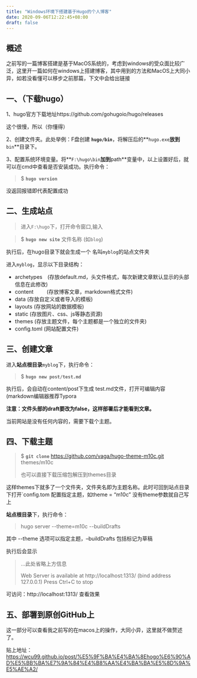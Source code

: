 ```yaml
---
title: "Windows环境下搭建基于Hugo的个人博客"
date: 2020-09-06T12:22:45+08:00
draft: false
---
```




## 概述

之前写的一篇博客搭建是基于MacOS系统的，考虑到windows的受众面比较广泛，这里开一篇如何在windows上搭建博客，其中用到的方法和MacOS上大同小异，如若没看懂可以移步之前那篇，下文中会给出链接

## 一、（下载hugo）

1、hugo官方下载地址https://github.com/gohugoio/hugo/releases

这个很慢，所以（你懂得）

2、创建文件夹。此处举例：F盘创建 **`hugo/bin`**，将解压后的**`hugo.exe`**放到**`bin`**目录下。

3、配置系统环境变量。将**`F:\hugo\bin`**加到**path**变量中，以上设置好后，就可以在cmd中查看是否安装成功。执行命令：

> $ **`hugo version`**

没返回报错即代表配置成功

## 二、生成站点

> 进入`F:\hugo`下，打开命令窗口,输入

> $ **`hugo new site`** 文件名称 (如`blog`)

执行后，在hugo目录下就会生成一个 名叫`myblog`的站点文件夹

进入`myblog`，显示以下目录结构：

- archetypes　(存放default.md，头文件格式，每次新建文章默认显示的头部信息在此修改)
- content 　　 (存放博客文章，markdown格式文件)
- data (存放自定义或者导入的模板)
- layouts (存放网站的数据模板)
- static (存放图片、css、js等静态资源)
- themes (存放主题文件，每个主题都是一个独立的文件夹)
- config.toml (网站配置文件)

## 三、创建文章

进入**站点根目录**`myblog`下，执行命令：

> $ **`hugo new post/test.md`**

执行后，会自动在content/post下生成 test.md文件，打开可编辑内容(markdown编辑器推荐Typora

**注意：文件头部的draft要改为false，这样部署后才能看到文章。**

当前网站是没有任何内容的，需要下载个主题。

## 四、下载主题

> $ **`git clone`** https://github.com/vaga/hugo-theme-m10c.git themes/m10c
>
> 也可以直接下载压缩包解压到themes目录

这样themes下就多了一个文件夹，文件夹名即为主题名称。此时可回到站点目录下打开`config.tom
配置指定主题，如theme = “m10c” 没有theme参数就自己写上

**站点根目录**下，执行命令：

> hugo server --theme=m10c --buildDrafts

其中 --theme 选项可以指定主题，–buildDrafts 包括标记为草稿

执行后会显示

> …此处省略上方信息
>
> Web Server is available at http://localhost:1313/ (bind address 127.0.0.1) Press Ctrl+C to stop

可访问：http://localhost:1313/ 查看效果

## 五、部署到原创GitHub上

这一部分可以查看我之前写的在macos上的操作，大同小异，这里就不做赘述了。

贴上地址：https://wcu99.github.io/post/%E5%9F%BA%E4%BA%8Ehogo%E6%90%AD%E5%BB%BA%E7%9A%84%E4%B8%AA%E4%BA%BA%E5%8D%9A%E5%AE%A2/

